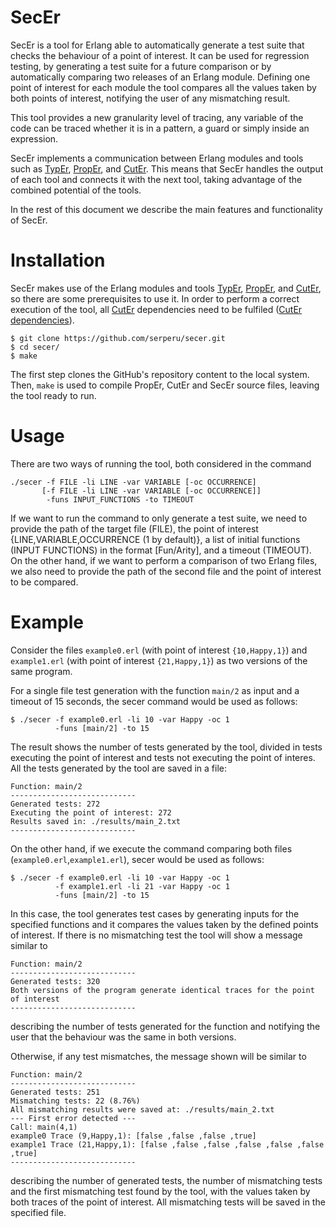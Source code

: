 # SecEr

SecEr is a tool for Erlang able to automatically generate a test suite that checks the behaviour of a point of interest. It can be used for regression testing, by generating a test suite for a future comparison or by automatically comparing two releases of an Erlang module. Defining one point of interest for each module the tool compares all the values taken by both points of interest, notifying the user of any mismatching result.

This tool provides a new granularity level of tracing, any variable of the code can be traced whether it is in a pattern, a guard or simply inside an expression.

SecEr implements a communication between Erlang modules and tools such as [TypEr](https://github.com/erlang/typer), [PropEr](https://github.com/manopapad/proper), and [CutEr](https://github.com/aggelgian/cuter). This means that SecEr handles the output of each tool and connects it with the next tool, taking advantage of the combined potential of the tools.

<!--Note: Our tool implements the module typer_mod.erl with several modifications over the typer.erl stardard library module (in the dialyzer library). This implementation performs some calls to the typer.erl module. This module can present differences between Erlang versions and this could lead to unexpected execution errors. SecEr has been implemented and tested with the Erlang version 19.2.3, and the typer version 0.9.11.-->

In the rest of this document we describe the main features and functionality of SecEr.

Installation
============
SecEr makes use of the Erlang modules and tools [TypEr](https://github.com/erlang/typer), [PropEr](https://github.com/manopapad/proper), and [CutEr](https://github.com/aggelgian/cuter), so there are some prerequisites to use it.
In order to perform a correct execution of the tool, all [CutEr](https://github.com/aggelgian/cuter) dependencies need to be fulfiled ([CutEr dependencies](https://github.com/aggelgian/cuter/blob/master/README.md)). 

	$ git clone https://github.com/serperu/secer.git
	$ cd secer/
	$ make 

The first step clones the GitHub's repository content to the local system. Then, `make` is used to compile PropEr, CutEr and SecEr source files, leaving the tool ready to run.

Usage
=====

There are two ways of running the tool, both considered in the command

    ./secer -f FILE -li LINE -var VARIABLE [-oc OCCURRENCE] 
           [-f FILE -li LINE -var VARIABLE [-oc OCCURRENCE]]
            -funs INPUT_FUNCTIONS -to TIMEOUT

If we want to run the command to only generate a test suite, we need to provide the path of the target file (FILE), the point of interest {LINE,VARIABLE,OCCURRENCE (1 by default)}, a list of initial functions (INPUT FUNCTIONS) in the format [Fun/Arity], and a timeout (TIMEOUT). On the other hand, if we want to perform a comparison of two Erlang files, we also need to provide the path of the second file and the point of interest to be compared.

Example
=======
Consider the files `example0.erl` (with point of interest `{10,Happy,1}`) and `example1.erl` (with point of interest `{21,Happy,1}`) as two versions of the same program. 

For a single file test generation with the function `main/2` as input and a timeout of 15 seconds, the secer command would be used as follows:
	
    $ ./secer -f example0.erl -li 10 -var Happy -oc 1 
              -funs [main/2] -to 15

The result shows the number of tests generated by the tool, divided in tests executing the point of interest and tests not executing the point of interes. All the tests generated by the tool are saved in a file:

	Function: main/2
	----------------------------
	Generated tests: 272
	Executing the point of interest: 272
	Results saved in: ./results/main_2.txt
	----------------------------

On the other hand, if we execute the command comparing both files (`example0.erl`,`example1.erl`), secer would be used as follows:

    $ ./secer -f example0.erl -li 10 -var Happy -oc 1 
              -f example1.erl -li 21 -var Happy -oc 1
              -funs [main/2] -to 15

In this case, the tool generates test cases by generating inputs for the specified functions and it compares the values taken by the defined points of interest. If there is no mismatching test the tool will show a message similar to

	Function: main/2
	----------------------------
	Generated tests: 320
	Both versions of the program generate identical traces for the point of interest
	----------------------------

describing the number of tests generated for the function and notifying the user that the behaviour was the same in both versions.

Otherwise, if any test mismatches, the message shown will be similar to

	Function: main/2
	----------------------------
	Generated tests: 251
	Mismatching tests: 22 (8.76%)
	All mismatching results were saved at: ./results/main_2.txt 
	--- First error detected ---
	Call: main(4,1)
	example0 Trace (9,Happy,1): [false ,false ,false ,true]
	example1 Trace (21,Happy,1): [false ,false ,false ,false ,false ,false ,true]
	----------------------------

describing the number of generated tests, the number of mismatching tests and the first mismatching test found by the tool, with the values taken by both traces of the point of interest. All mismatching tests will be saved in the specified file.

